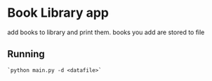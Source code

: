 # Book Library app
add books to library and print them. books you add are stored to file

## Running

    `python main.py -d <datafile>`